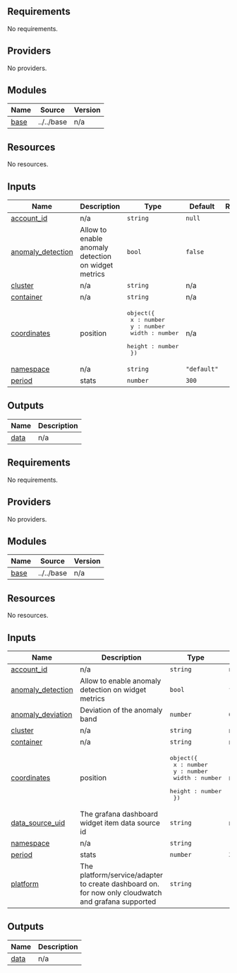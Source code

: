 <!-- BEGIN_TF_DOCS -->
## Requirements

No requirements.

## Providers

No providers.

## Modules

| Name | Source | Version |
|------|--------|---------|
| <a name="module_base"></a> [base](#module\_base) | ../../base | n/a |

## Resources

No resources.

## Inputs

| Name | Description | Type | Default | Required |
|------|-------------|------|---------|:--------:|
| <a name="input_account_id"></a> [account\_id](#input\_account\_id) | n/a | `string` | `null` | no |
| <a name="input_anomaly_detection"></a> [anomaly\_detection](#input\_anomaly\_detection) | Allow to enable anomaly detection on widget metrics | `bool` | `false` | no |
| <a name="input_cluster"></a> [cluster](#input\_cluster) | n/a | `string` | n/a | yes |
| <a name="input_container"></a> [container](#input\_container) | n/a | `string` | n/a | yes |
| <a name="input_coordinates"></a> [coordinates](#input\_coordinates) | position | <pre>object({<br>    x : number<br>    y : number<br>    width : number<br>    height : number<br>  })</pre> | n/a | yes |
| <a name="input_namespace"></a> [namespace](#input\_namespace) | n/a | `string` | `"default"` | no |
| <a name="input_period"></a> [period](#input\_period) | stats | `number` | `300` | no |

## Outputs

| Name | Description |
|------|-------------|
| <a name="output_data"></a> [data](#output\_data) | n/a |
<!-- END_TF_DOCS -->
<!-- BEGINNING OF PRE-COMMIT-TERRAFORM DOCS HOOK -->
## Requirements

No requirements.

## Providers

No providers.

## Modules

| Name | Source | Version |
|------|--------|---------|
| <a name="module_base"></a> [base](#module\_base) | ../../base | n/a |

## Resources

No resources.

## Inputs

| Name | Description | Type | Default | Required |
|------|-------------|------|---------|:--------:|
| <a name="input_account_id"></a> [account\_id](#input\_account\_id) | n/a | `string` | `null` | no |
| <a name="input_anomaly_detection"></a> [anomaly\_detection](#input\_anomaly\_detection) | Allow to enable anomaly detection on widget metrics | `bool` | `false` | no |
| <a name="input_anomaly_deviation"></a> [anomaly\_deviation](#input\_anomaly\_deviation) | Deviation of the anomaly band | `number` | `6` | no |
| <a name="input_cluster"></a> [cluster](#input\_cluster) | n/a | `string` | n/a | yes |
| <a name="input_container"></a> [container](#input\_container) | n/a | `string` | n/a | yes |
| <a name="input_coordinates"></a> [coordinates](#input\_coordinates) | position | <pre>object({<br>    x : number<br>    y : number<br>    width : number<br>    height : number<br>  })</pre> | n/a | yes |
| <a name="input_data_source_uid"></a> [data\_source\_uid](#input\_data\_source\_uid) | The grafana dashboard widget item data source id | `string` | n/a | yes |
| <a name="input_namespace"></a> [namespace](#input\_namespace) | n/a | `string` | `"default"` | no |
| <a name="input_period"></a> [period](#input\_period) | stats | `number` | `300` | no |
| <a name="input_platform"></a> [platform](#input\_platform) | The platform/service/adapter to create dashboard on. for now only cloudwatch and grafana supported | `string` | `"cloudwatch"` | no |

## Outputs

| Name | Description |
|------|-------------|
| <a name="output_data"></a> [data](#output\_data) | n/a |
<!-- END OF PRE-COMMIT-TERRAFORM DOCS HOOK -->
